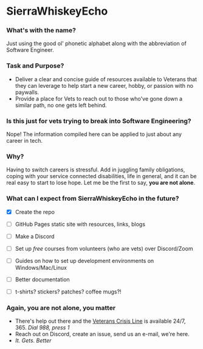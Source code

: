 # SierraWhiskeyEcho

### What's with the name?
Just using the good ol' phonetic alphabet along with the abbreviation of Software Engineer. 

### Task and Purpose?
- Deliver a clear and concise guide of resources available to Veterans that they can leverage to help start a new career, hobby, or passion with no paywalls.
- Provide a place for Vets to reach out to those who've gone down a similar path, no one gets left behind.

### Is this just for vets trying to break into Software Engineering?
Nope! The information compiled here can be applied to just about any career in tech.

### Why?
Having to switch careers is stressful. Add in juggling family obligations, coping with your service connected disabilities, life in general, and it can be real easy to start to lose hope. Let me be the first to say, **you are not alone**.

### What can I expect from SierraWhiskeyEcho in the future?
- [x] Create the repo
- [ ] GitHub Pages static site with resources, links, blogs
- [ ] Make a Discord
- [ ] Set up *free* courses from volunteers (who are vets) over Discord/Zoom
- [ ] Guides on how to set up development environments on Windows/Mac/Linux
- [ ] Better documentation
- [ ] t-shirts? stickers? patches? coffee mugs?!


### Again, you are not alone, you matter
- There's help out there and the [Veterans Crisis Line](https://www.veteranscrisisline.net/) is available 24/7, 365. *Dial 988, press 1*
- Reach out on Discord, create an issue, send us an e-mail, we're here.
- *It. Gets. Better*


